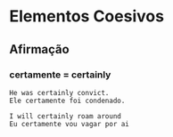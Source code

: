# Elementos Coesivos

## Afirmação

### certamente = certainly

    He was certainly convict.
    Ele certamente foi condenado.

    I will certainly roam around
    Eu certamente vou vagar por ai

    


    
   


